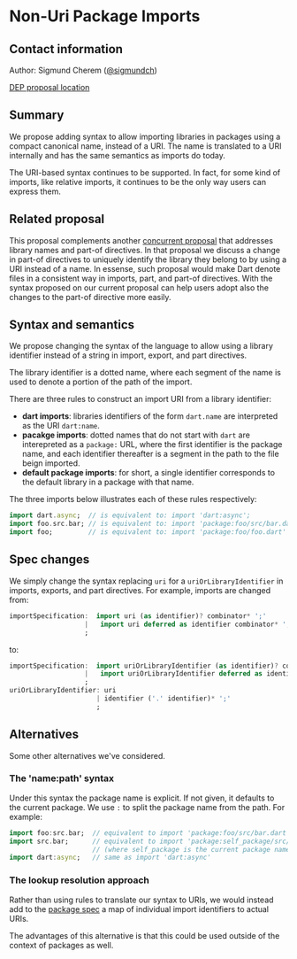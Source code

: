 # Non-Uri Package Imports

## Contact information

Author: Sigmund Cherem ([@sigmundch][])

[DEP proposal location](https://github.com/sigmundch/DEP-nonuri-imports/blob/master/proposal.md)

## Summary

We propose adding syntax to allow importing libraries in packages using a
compact canonical name, instead of a URI. The name is translated to a URI
internally and has the same semantics as imports do today.

The URI-based syntax continues to be supported. In fact, for some kind of
imports, like relative imports, it continues to be the only way users can
express them.

## Related proposal

This proposal complements another [concurrent proposal][DEP-resolved-part-of]
that addresses library names and part-of directives. In that proposal we discuss
a change in part-of directives to uniquely identify the library they belong to
by using a URI instead of a name.  In essense, such proposal would make Dart
denote files in a consistent way in imports, part, and part-of directives. With
the syntax proposed on our current proposal can help users adopt also the
changes to the part-of directive more easily.

## Syntax and semantics

We propose changing the syntax of the language to allow using a library
identifier instead of a string in import, export, and part directives.

The library identifier is a dotted name, where each segment of the name is used
to denote a portion of the path of the import.

There are three rules to construct an import URI from a library identifier:

  * **dart imports**: libraries identifiers of the form `dart.name` are
    interpreted as the URI `dart:name`.
  * **pacakge imports**: dotted names that do not start with `dart` are
    interepreted as a `package:` URL, where the first identifier is the package
    name, and each identifier thereafter is a segment in the path to the file
    beign imported.
  * **default package imports**: for short, a single identifier corresponds to
    the default library in a package with that name.

The three imports below illustrates each of these rules respectively:
```dart
import dart.async;  // is equivalent to: import 'dart:async';
import foo.src.bar; // is equivalent to: import 'package:foo/src/bar.dart';
import foo;         // is equivalent to: import 'package:foo/foo.dart'
```


## Spec changes

We simply change the syntax replacing `uri` for a `uriOrLibraryIdentifier` in
imports, exports, and part directives. For example, imports are changed from:
```dart
importSpecification:  import uri (as identifier)? combinator* ';'
                   |   import uri deferred as identifier combinator* ';'
                   ;
```

to:
```dart
importSpecification:  import uriOrLibraryIdentifier (as identifier)? combinator* ';'
                   |   import uriOrLibraryIdentifier deferred as identifier combinator* ';'
                   ;
uriOrLibraryIdentifier: uri
                      | identifier ('.' identifier)* ';'
                      ;
```

## Alternatives

Some other alternatives we've considered.

### The 'name:path' syntax

Under this syntax the package name is explicit. If not given, it defaults to the
current package. We use `:` to split the package name from the path. For
example:

```dart
import foo:src.bar;  // equivalent to import 'package:foo/src/bar.dart'
import src.bar;      // equivalent to import 'package:self_package/src/bar.dart'
                     // (where self_package is the current package name)
import dart:async;   // same as import 'dart:async'
```

### The lookup resolution approach

Rather than using rules to translate our syntax to URIs, we would instead
add to the [package spec](https://github.com/lrhn/dep-pkgspec) a map
of individual import identifiers to actual URIs.

The advantages of this alternative is that this could be used outside of the
context of packages as well.

[DEP-resolved-part-of]: https://github.com/sigmundch/DEP-resovled-part-of/blob/master/proposal.md
[@sigmundch]: https://github.com/sigmundch
